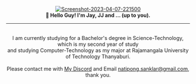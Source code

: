 <div align="center">
  <a href="https://ibb.co/xSs6VDZ"><img src="https://i.ibb.co/M2XcFXd/rememberurlie-logo.png" alt="Screenshot-2023-04-07-221500" border="0"></a>
  <br>
  <strong>👋 Hello Guy! I'm Jay, JJ and ... (up to you).</strong>
</div>

---

<br>
<div align="center">
I am currently studying for a Bachelor's degree in Science-Technology, which is my second year of study
<br>and studying Computer-Technology as my major at Rajamangala University of Technology Thanyaburi.
<br><br>
Please contact me with <a href="https://discordapp.com/users/161111988141817857">My Discord</a> and Email <a href="mailto:natipong.sanklar@gmail.com">natipong.sanklar@gmail.com</a>, thank you.
</div>
